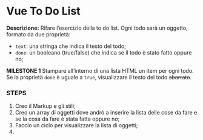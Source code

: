  **Vue To Do List**
 ======

**Descrizione:**
Rifare l’esercizio della to do list.
Ogni todo sarà un oggetto, formato da due proprietà:
- `text`: una stringa che indica il testo del todo;
- `done`: un booleano (true/false) che indica se il todo è stato fatto oppure no;

**MILESTONE 1**
Stampare all’interno di una lista HTML un item per ogni todo.
Se la proprietà `done` è uguale a `true`, visualizzare il testo del todo ~~sbarrato~~.

### **STEPS**

1. Creo il Markup e gli stili;
2. Creo un array di oggetti dove andrò a inserire la lista delle cose da fare e se la cosa da fare è stata fatta oppure no;
3. Faccio  un ciclo per visualizzare la lista di oggetti;
4.
